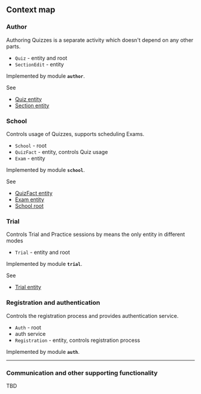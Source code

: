 ## Context map

### Author

Authoring Quizzes is a separate activity which doesn't depend on any other parts.

 * `Quiz` - entity and root
 * `SectionEdit` - entity

Implemented by module **`author`**.

See

 * [Quiz entity](../author/src/main/scala/QuizEntity.scala)
 * [Section entity](../author/src/main/scala/SectionEditEntity.scala)

### School

Controls usage of Quizzes, supports scheduling Exams.

 * `School` - root
 * `QuizFact` - entity, controls Quiz usage
 * `Exam` - entity

Implemented by module **`school`**.

See

 * [QuizFact entity](../school/src/main/scala/QuizFact.scala)
 * [Exam entity](../school/src/main/scala/ExamEntity.scala)
 * [School root](../school/src/main/scala/School.scala)

### Trial

Controls Trial and Practice sessions by means the only entity in different modes

 * `Trial` - entity and root

Implemented by module **`trial`**.

See

 * [Trial entity](../trial/src/main/scala/TrialEntity.scala)

### Registration and authentication

Controls the registration process and provides authentication service.

 * `Auth` - root
 * auth service
 * `Registration` - entity, controls registration process

Implemented by module **`auth`**.

---
### Communication and other supporting functionality
TBD

